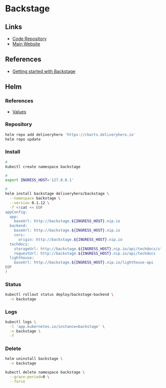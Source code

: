 # Backstage

<!--
https://github.com/backstage/backstage/tree/master/contrib/chart/backstage
https://nocomplexity.com/spotify-backstage/
https://github.com/backstage/backstage/tree/master/contrib/chart/backstage
-->

## Links

- [Code Repository](https://github.com/backstage/backstage)
- [Main Website](https://backstage.io/)

## References

- [Getting started with Backstage](https://github.com/spotify/backstage/blob/master/docs/getting-started/README.md)

## Helm

### References

- [Values](https://github.com/deliveryhero/helm-charts/tree/master/stable/backstage#values)

### Repository

```sh
helm repo add deliveryhero 'https://charts.deliveryhero.io'
helm repo update
```

### Install

```sh
#
kubectl create namespace backstage

#
export INGRESS_HOST='127.0.0.1'

#
helm install backstage deliveryhero/backstage \
  --namespace backstage \
  --version 0.1.12 \
  -f <(cat << EOF
appConfig:
  app:
    baseUrl: http://backstage.${INGRESS_HOST}.nip.io
  backend:
    baseUrl: http://backstage.${INGRESS_HOST}.nip.io
    cors:
      origin: http://backstage.${INGRESS_HOST}.nip.io
  techdocs:
    storageUrl: http://backstage.${INGRESS_HOST}.nip.io/api/techdocs/static/docs
    requestUrl: http://backstage.${INGRESS_HOST}.nip.io/api/techdocs
  lighthouse:
    baseUrl: http://backstage.${INGRESS_HOST}.nip.io/lighthouse-api
EOF
)
```

### Status

```sh
kubectl rollout status deploy/backstage-backend \
  -n backstage
```

### Logs

```sh
kubectl logs \
  -l 'app.kubernetes.io/instance=backstage' \
  -n backstage \
  -f
```

### Delete

```sh
helm uninstall backstage \
  -n backstage

kubectl delete namespace backstage \
  --grace-period=0 \
  --force
```
